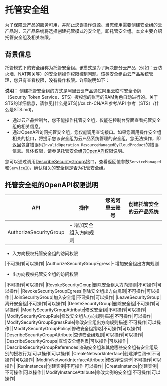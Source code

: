 # 托管安全组

为了保障云产品的服务可用，并防止您误操作资源。当您使用需要创建安全组的云产品时，云产品系统将选择创建托管模式的安全组，即托管安全组。本文主要介绍托管安全组及相关权限。

## 背景信息

托管模式下的安全组称为托管安全组。该模式是为了解决部分云产品（例如：云防火墙、NAT网关等）的安全组操作权限控制问题。该类安全组由云产品系统管理，您只有查看权限，没有操作权限。详细说明如下：

**说明：** 创建托管安全组的方式是阿里云云产品通过阿里云临时安全令牌（Security Token Service，STS）授权您的账号的RAM角色自动进行的。关于STS的详细信息，请参见[什么是STS](/cn.zh-CN/API参考/API 参考（STS）/什么是STS.md)。

-   通过云产品控制台，您不能操作托管安全组，仅能在控制台界面查看托管安全组的相关信息。
-   通过OpenAPI访问托管安全组，您仅能调用查询接口。如果您调用操作安全组相关的接口，将提示您该安全组为云产品系统管理的安全组，您无法操作，即返回包含错误码`InvalidOperation.ResourceManagedByCloudProduct`的错误信息。具体权限，请参见[托管安全组的OpenAPI权限说明](#section_7ii_37r_4kx)。

您可以通过调用[DescribeSecurityGroups](/cn.zh-CN/API参考/安全组/DescribeSecurityGroups.md)接口，查看返回值参数`ServiceManaged`和`ServiceID`，确认相关的安全组是否为托管安全组。

## 托管安全组的OpenAPI权限说明

|API|操作|您的阿里云账号|创建托管安全的云产品系统|
|---|--|-------|------------|
|AuthorizeSecurityGroup|-   增加安全组入方向规则
-   入方向授权托管安全组的访问权限

|不可操作|可以操作|
|AuthorizeSecurityGroupEgress|-   增加安全组出方向规则
-   出方向授权托管安全组的访问权限

|不可操作|可以操作|
|RevokeSecurityGroup|删除安全组入方向规则|不可操作|可以操作|
|RevokeSecurityGroupEgress|删除安全组出方向规则|不可操作|可以操作|
|JoinSecurityGroup|加入安全组|不可操作|可以操作|
|LeaveSecurityGroup|离开安全组|不可操作|可以操作|
|DeleteSecurityGroup|删除安全组|不可操作|可以操作|
|ModifySecurityGroupAttribute|修改安全组|不可操作|可以操作|
|ModifySecurityGroupRule|修改安全组入方向规则描述|不可操作|可以操作|
|ModifySecurityGroupEgressRule|修改安全组出方向规则描述|不可操作|可以操作|
|ModifySecurityGroupPolicy|修改安全组策略|不可操作|可以操作|
|DescribeSecurityGroupAttribute|查询安全组规则|可以操作|可以操作|
|DescribeSecurityGroups|查询安全组列表|可以操作|可以操作|
|DescribeSecurityGroupReferences|查询安全组和其他哪些安全组有安全组级别的授权行为|可以操作|可以操作|
|CreateNetworkInterface|创建弹性网卡|不可操作|可以操作|
|ModifyNetworkInterfaceAttribute|修改弹性网卡|不可操作|可以操作|
|RunInstances|创建实例|不可操作|可以操作|
|CreateInstance|创建实例|不可操作|可以操作|
|ModifyInstanceAttribute|修改实例的安全组|不可操作|可以操作|

